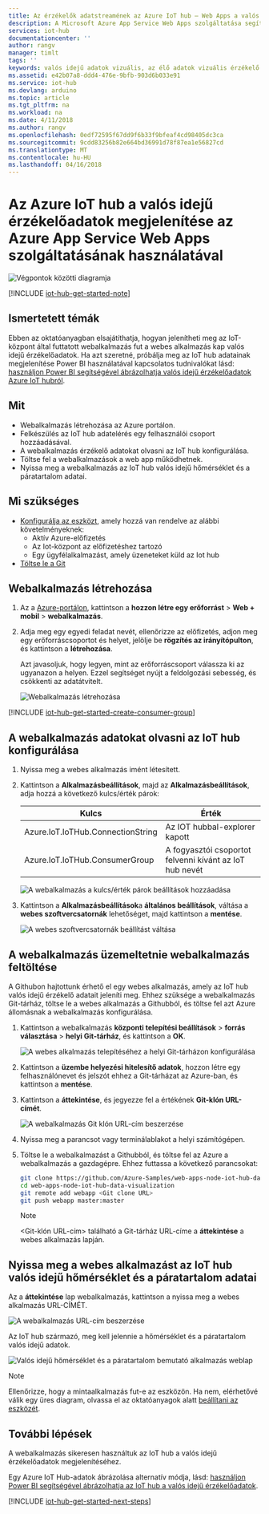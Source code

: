 ```yaml
---
title: Az érzékelők adatstreamének az Azure IoT hub – Web Apps a valós idejű adatok vizuális |} Microsoft Docs
description: A Microsoft Azure App Service Web Apps szolgáltatása segítségével, amely az érzékelő gyűjtése történik, és az Iot hub küldött hőmérséklet és a páratartalom adatainak megjelenítése.
services: iot-hub
documentationcenter: ''
author: rangv
manager: timlt
tags: ''
keywords: valós idejű adatok vizuális, az élő adatok vizuális érzékelő adatábrázolási
ms.assetid: e42b07a8-ddd4-476e-9bfb-903d6b033e91
ms.service: iot-hub
ms.devlang: arduino
ms.topic: article
ms.tgt_pltfrm: na
ms.workload: na
ms.date: 4/11/2018
ms.author: rangv
ms.openlocfilehash: 0edf72595f67dd9f6b33f9bfeaf4cd98405dc3ca
ms.sourcegitcommit: 9cdd83256b82e664bd36991d78f87ea1e56827cd
ms.translationtype: MT
ms.contentlocale: hu-HU
ms.lasthandoff: 04/16/2018
---
```

# <a name="visualize-real-time-sensor-data-from-your-azure-iot-hub-by-using-the-web-apps-feature-of-azure-app-service"></a>Az Azure IoT hub a valós idejű érzékelőadatok megjelenítése az Azure App Service Web Apps szolgáltatásának használatával

![Végpontok közötti diagramja](media/iot-hub-get-started-e2e-diagram/5.png)

[!INCLUDE [iot-hub-get-started-note](../../includes/iot-hub-get-started-note.md)]

## <a name="what-you-learn"></a>Ismertetett témák

Ebben az oktatóanyagban elsajátíthatja, hogyan jelenítheti meg az IoT-központ által futtatott webalkalmazás fut a webes alkalmazás kap valós idejű érzékelőadatok. Ha azt szeretné, próbálja meg az IoT hub adatainak megjelenítése Power BI használatával kapcsolatos tudnivalókat lásd: [használjon Power BI segítségével ábrázolhatja valós idejű érzékelőadatok Azure IoT hubról](iot-hub-live-data-visualization-in-power-bi.md).

## <a name="what-you-do"></a>Mit

- Webalkalmazás létrehozása az Azure portálon.
- Felkészülés az IoT hub adatelérés egy felhasználói csoport hozzáadásával.
- A webalkalmazás érzékelő adatokat olvasni az IoT hub konfigurálása.
- Töltse fel a webalkalmazások a web app működhetnek.
- Nyissa meg a webalkalmazás az IoT hub valós idejű hőmérséklet és a páratartalom adatai.

## <a name="what-you-need"></a>Mi szükséges

- [Konfigurálja az eszközt](iot-hub-raspberry-pi-kit-node-get-started.md), amely hozzá van rendelve az alábbi követelményeknek:
  - Aktív Azure-előfizetés
  - Az Iot-központ az előfizetéshez tartozó
  - Egy ügyfélalkalmazást, amely üzeneteket küld az Iot hub
- [Töltse le a Git](https://www.git-scm.com/downloads)

## <a name="create-a-web-app"></a>Webalkalmazás létrehozása

1. Az a [Azure-portálon](https://portal.azure.com/), kattintson a **hozzon létre egy erőforrást** > **Web + mobil** > **webalkalmazás**.
2. Adja meg egy egyedi feladat nevét, ellenőrizze az előfizetés, adjon meg egy erőforráscsoportot és helyet, jelölje be **rögzítés az irányítópulton**, és kattintson a **létrehozása**.

   Azt javasoljuk, hogy legyen, mint az erőforráscsoport válassza ki az ugyanazon a helyen. Ezzel segítséget nyújt a feldolgozási sebesség, és csökkenti az adatátvitelt.

   ![Webalkalmazás létrehozása](media/iot-hub-live-data-visualization-in-web-apps/2_create-web-app-azure.png)

[!INCLUDE [iot-hub-get-started-create-consumer-group](../../includes/iot-hub-get-started-create-consumer-group.md)]

## <a name="configure-the-web-app-to-read-data-from-your-iot-hub"></a>A webalkalmazás adatokat olvasni az IoT hub konfigurálása

1. Nyissa meg a webes alkalmazás imént létesített.
2. Kattintson a **Alkalmazásbeállítások**, majd az **Alkalmazásbeállítások**, adja hozzá a következő kulcs/érték párok:

   | Kulcs                                   | Érték                                                        |
   |---------------------------------------|--------------------------------------------------------------|
   | Azure.IoT.IoTHub.ConnectionString     | Az IOT hubbal-explorer kapott                                |
   | Azure.IoT.IoTHub.ConsumerGroup        | A fogyasztói csoportot felvenni kívánt az IoT hub nevét  |

   ![A webalkalmazás a kulcs/érték párok beállítások hozzáadása](media/iot-hub-live-data-visualization-in-web-apps/4_web-app-settings-key-value-azure.png)

3. Kattintson a **Alkalmazásbeállítások**a **általános beállítások**, váltása a **webes szoftvercsatornák** lehetőséget, majd kattintson a **mentése**.

   ![A webes szoftvercsatornák beállítást váltása](media/iot-hub-live-data-visualization-in-web-apps/10_toggle_web_sockets.png)

## <a name="upload-a-web-application-to-be-hosted-by-the-web-app"></a>A webalkalmazás üzemeltetnie webalkalmazás feltöltése

A Githubon hajtottunk érhető el egy webes alkalmazás, amely az IoT hub valós idejű érzékelő adatait jeleníti meg. Ehhez szüksége a webalkalmazás Git-tárház, töltse le a webes alkalmazás a Githubból, és töltse fel azt Azure állomásnak a webalkalmazás konfigurálása.

1. Kattintson a webalkalmazás **központi telepítési beállítások** > **forrás választása** > **helyi Git-tárház**, és kattintson a **OK**.

   ![A webes alkalmazás telepítéséhez a helyi Git-tárházon konfigurálása](media/iot-hub-live-data-visualization-in-web-apps/5_configure-web-app-deployment-local-git-repository-azure.png)

2. Kattintson a **üzembe helyezési hitelesítő adatok**, hozzon létre egy felhasználónevet és jelszót ehhez a Git-tárházat az Azure-ban, és kattintson a **mentése**.

3. Kattintson a **áttekintése**, és jegyezze fel a értékének **Git-klón URL-címét**.

   ![A webalkalmazás Git klón URL-cím beszerzése](media/iot-hub-live-data-visualization-in-web-apps/7_web-app-git-clone-url-azure.png)

4. Nyissa meg a parancsot vagy terminálablakot a helyi számítógépen.

5. Töltse le a webalkalmazást a Githubból, és töltse fel az Azure a webalkalmazás a gazdagépre. Ehhez futtassa a következő parancsokat:

   ```bash
   git clone https://github.com/Azure-Samples/web-apps-node-iot-hub-data-visualization.git
   cd web-apps-node-iot-hub-data-visualization
   git remote add webapp <Git clone URL>
   git push webapp master:master
   ```

   > [!NOTE]
   > \<Git-klón URL-cím\> található a Git-tárház URL-címe a **áttekintése** a webes alkalmazás lapján.

## <a name="open-the-web-app-to-see-real-time-temperature-and-humidity-data-from-your-iot-hub"></a>Nyissa meg a webes alkalmazást az IoT hub valós idejű hőmérséklet és a páratartalom adatai

Az a **áttekintése** lap webalkalmazás, kattintson a nyissa meg a webes alkalmazás URL-CÍMÉT.

![A webalkalmazás URL-cím beszerzése](media/iot-hub-live-data-visualization-in-web-apps/8_web-app-url-azure.png)

Az IoT hub származó, meg kell jelennie a hőmérséklet és a páratartalom valós idejű adatok.

![Valós idejű hőmérséklet és a páratartalom bemutató alkalmazás weblap](media/iot-hub-live-data-visualization-in-web-apps/9_web-app-page-show-real-time-temperature-humidity-azure.png)

> [!NOTE]
> Ellenőrizze, hogy a mintaalkalmazás fut-e az eszközön. Ha nem, elérhetővé válik egy üres diagram, olvassa el az oktatóanyagok alatt [beállítani az eszközét](iot-hub-raspberry-pi-kit-node-get-started.md).

## <a name="next-steps"></a>További lépések
A webalkalmazás sikeresen használtuk az IoT hub a valós idejű érzékelőadatok megjelenítéséhez.

Egy Azure IoT Hub-adatok ábrázolása alternatív módja, lásd: [használjon Power BI segítségével ábrázolhatja az IoT hub a valós idejű érzékelőadatok](iot-hub-live-data-visualization-in-power-bi.md).

[!INCLUDE [iot-hub-get-started-next-steps](../../includes/iot-hub-get-started-next-steps.md)]
